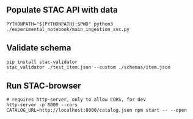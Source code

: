 
## Populate STAC API with data

```
PYTHONPATH="${PYTHONPATH}:$PWD" python3 ./experimental_notebook/main_ingestion_svc.py
```


## Validate schema

```
pip install stac-validator
stac_validator ./test_item.json --custom ./schemas/item.json 
```


## Run STAC-browser

```
# requires http-server, only to allow CORS, for dev
http-server -p 8000 --cors
CATALOG_URL=http://localhost:8000/catalog.json npm start -- --open
```